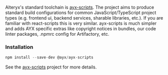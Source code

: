 
Alteryx's standard toolchain is [ayx-scripts](https://git.alteryx.com/ayx-ui/ayx-scripts). The project aims to produce standard build configurations for common JavaScript/TypeScript project types (e.g. frontend ui, backend services, sharable libraries, etc.). If you are familiar with react-scripts this is very similar. ayx-scripts is much simpler and adds AYX specific extras like copyright notices in bundles, our code linter packages, .npmrc config for Artifactory, etc.

### Installation
```js static
npm install --save-dev @ayx/ayx-scripts
```

See the [ayx-scripts](https://git.alteryx.com/ayx-ui/ayx-scripts) project for more details.